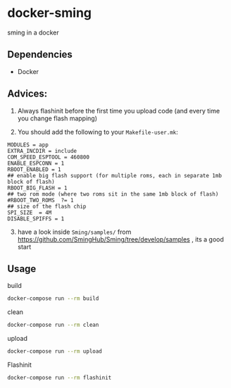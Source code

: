 # docker-sming
sming in a docker

## Dependencies
  - Docker

## Advices:

1) Always flashinit before the first time you upload code (and every time you change flash mapping)

2) You should add the following to your `Makefile-user.mk`:
```
MODULES = app
EXTRA_INCDIR = include
COM_SPEED_ESPTOOL = 460800 
ENABLE_ESPCONN = 1
RBOOT_ENABLED = 1
## enable big flash support (for multiple roms, each in separate 1mb block of flash)
RBOOT_BIG_FLASH = 1
## two rom mode (where two roms sit in the same 1mb block of flash)
#RBOOT_TWO_ROMS  ?= 1
## size of the flash chip
SPI_SIZE  = 4M
DISABLE_SPIFFS = 1
```

3) have a look inside `Sming/samples/` from https://github.com/SmingHub/Sming/tree/develop/samples , its a good start

## Usage

build
```bash
docker-compose run --rm build
```

clean
```bash
docker-compose run --rm clean
```

upload
```bash
docker-compose run --rm upload
```

Flashinit
```bash
docker-compose run --rm flashinit
```
